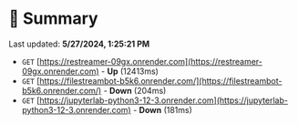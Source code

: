 # 📖 Summary
Last updated: **5/27/2024, 1:25:21 PM**

- `GET` [https://restreamer-09gx.onrender.com](https://restreamer-09gx.onrender.com) - **Up** (12413ms)
- `GET` [https://filestreambot-b5k6.onrender.com/](https://filestreambot-b5k6.onrender.com/) - **Down** (204ms)
- `GET` [https://jupyterlab-python3-12-3.onrender.com](https://jupyterlab-python3-12-3.onrender.com) - **Down** (181ms)
